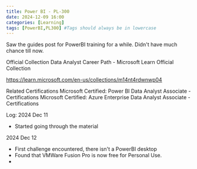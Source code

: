 ```yaml
---
title: Power BI - PL-300
date: 2024-12-09 16:00 
categories: [Learning]
tags: [PowerBI,PL300] #Tags should always be in lowercase
---
```


Saw the guides post for PowerBI training for a while.
Didn't have much chance till now.

Official Collection
Data Analyst Career Path - Microsoft Learn Official Collection

https://learn.microsoft.com/en-us/collections/m14nt4rdwnwp04

Related Certifications
Microsoft Certified: Power BI Data Analyst Associate - Certifications
Microsoft Certified: Azure Enterprise Data Analyst Associate - Certifications


Log:
2024 Dec 11 
- Started going through the material

2024 Dec 12 
- First challenge encountered, there isn't a PowerBI desktop
- Found that VMWare Fusion Pro is now free for Personal Use.
- 